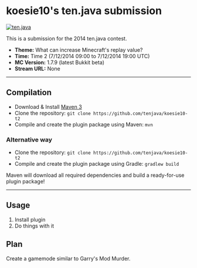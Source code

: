koesie10's ten.java submission
==============================

[![ten.java](https://cdn.mediacru.sh/hu4CJqRD7AiB.svg)](https://tenjava.com/)

This is a submission for the 2014 ten.java contest.

- __Theme:__ What can increase Minecraft's replay value?
- __Time:__ Time 2 (7/12/2014 09:00 to 7/12/2014 19:00 UTC)
- __MC Version:__ 1.7.9 (latest Bukkit beta)
- __Stream URL:__ None

---------------------------------------

Compilation
-----------

- Download & Install [Maven 3](http://maven.apache.org/download.html)
- Clone the repository: `git clone https://github.com/tenjava/koesie10-t2`
- Compile and create the plugin package using Maven: `mvn`

### Alternative way
- Clone the repository: `git clone https://github.com/tenjava/koesie10-t2`
- Compile and create the plugin package using Gradle: `gradlew build`

Maven will download all required dependencies and build a ready-for-use plugin package!

---------------------------------------

Usage
-----

1. Install plugin
2. Do things with it

Plan
----
Create a gamemode similar to Garry's Mod Murder.